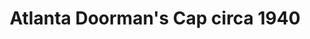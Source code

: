 ---
layout: item
format: "photo"
title: "Atlanta Doorman's Cap circa 1940"
contributor: "Heather Akou"
creator: "Ten Pryor Building"
group: artifact
creationdate: "1935 to 1950"
shortdesc: "Cap worn by a doorman at Thornton Place in Atlanta, Georgia, also known as the 'Ten Park Place Building.'  When it was built in the early 1930s, it was considered ultra-modern.  (For more information, see: https://www.atlantaga.gov/government/departments/city-planning/office-of-design/urban-design-commission/the-ten-park-place-building-thornton-building).  The cap has a ventilation system made of bamboo caning and a white inner layer of cotton fabric to protect the (dark green) outer layer from the wearer's sweat.  The name of the building is embroidered in red on the front; the contrasting color scheme (green and red) is very bold, which is not uncommon for doormen.  Manufacturer unknown.  Cotton twill with bamboo caning and a leather visor."
copyright: "CC BY-NC 4.0"
categories: [ work ]
medium: [ accessory ]
demographic: [ men ]
time: [ mid-20th ]
tags: [ hospitality ]
teammember: Heather Akou
---